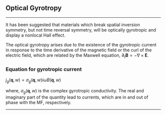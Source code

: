 ## Optical Gyrotropy
---

It has been suggested that materials which break spatial inversion symmetry, but not time reversal symmetry, will be optically gyrotropic and display a nonlocal Hall effect.

The optical gyrotropy arises due to the existence of the gyrotropic current in response to the time derivative of the magnetic field or the curl of the electric field, which are related by the Maxwell equation, $\partial_t \textbf{B} = -\nabla \times \textbf{E}$.

### Equation for gyrotropic current

$j_g(\textbf{q},w) = \sigma_g(\textbf{q},w) i \omega B(\textbf{q},w)$

where, $\sigma_g(\textbf{q},w)$ is the complex gyrotropic conductivity. The real and imaginary part of the quantity lead to currents, which are in and out of phase with the MF, respectively. 

---
